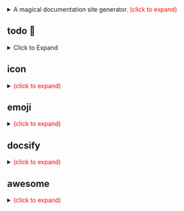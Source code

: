 <details>
<summary>A magical documentation site generator. <span style="color:red">(click to expand)</span></summary>

> 切换主题 [vue](../index-theme-vue.html) [themeable](../index-theme-themeable.html)




> 文档进阶之路：`记事本` > `word` > `markdown` > `docsify`

```markdown
?> A scalable set of icons handcrafted with <3 by GitHub.<br>  
<i class="bi bi-translate dark-yellow"></i><br>  
GitHub 使用 <3 手工制作的一组可扩展图标。
```

?> A scalable set of icons handcrafted with <3 by GitHub.<br><i class="bi bi-translate dark-yellow"></i><br>GitHub 使用 <3 手工制作的一组可扩展图标。

---

```markdown
!> Official open source SVG icon library for Bootstrap.<br>  
<i class="bi bi-translate dark-yellow"></i><br>  
Bootstrap 的官方开源 SVG 图标库。
```

!> Official open source SVG icon library for Bootstrap.<br><i class="bi bi-translate dark-yellow"></i><br>Bootstrap 的官方开源 SVG 图标库。



</details>



## todo :memo:

<details>
<summary>Click to Expand</summary>


- [ ] [markdown yaml front matter](/home/markdown)
- [ ] [github](/home/github)
- [ ] [YApi](/tools/yapi)
- [ ] [ThinkPHP](/back-end/thinkphp/)
- [ ] [MySQL](/database/mysql/)
- [ ] awesome
- [ ] [开发框架](/开发框架/)
- [ ] 图标字体
- [ ] 提交代码至远程仓库
- [ ] [阮一峰的网络日志](http://www.ruanyifeng.com/blog/)

</details>



## icon

<details>
<summary><span style="color:red">(click to expand)</span></summary>

?> 图标 （本文档使用中的 Icon）

| Name                                                         | Preview                                                      | Code                                                         | Size class                                                   |
| ------------------------------------------------------------ | ------------------------------------------------------------ | ------------------------------------------------------------ | ------------------------------------------------------------ |
| <i class="ri-links-line"></i> [Iconfont - 阿里巴巴矢量图标库](/front-end/?id=iconfont-阿里巴巴矢量图标库) | <i class="iconfont icon-mysql"></i>                          | `<i class="iconfont icon-mysql"></i>`                        |                                                              |
| <i class="ri-links-line"></i> [Font Awesome](/front-end/?id=) | <i class="fa fa-link"></i><br /><i class="fa fa-link fa-lg"></i> | `<i class="fa fa-link"></i>`                                 | `fa-lg` `fa-2x` `fa-3x` `fa-4x` `fa-5x`                      |
| <i class="ri-links-line"></i> [Bootstrap Icons](/front-end/?id=bootstrap-icons) | <i class="bi bi-link-45deg"></i>                             | `<i class="bi bi-link-45deg"></i>`                           |                                                              |
| <i class="ri-links-line"></i> [Remix Icon](/front-end/?id=remix-icon) | <i class="ri-links-line"></i>                                | `<i class="ri-links-line"></i>`                              | `ri-fw` `ri-xxs` `ri-xs` `ri-sm` `ri-1x` `ri-lg` `ri-xl` `ri-2x`  `ri-3x` ... `ri-10x` [<i class="fa fa-external-link"></i>](https://github.com/Remix-Design/RemixIcon/blob/master/README_CN.md#%E5%A4%A7%E5%B0%8F) |
| <i class="ri-links-line"></i> ❤️ [File Icons](/front-end/?id=file-icons) | <span class="icon octicon-file docker-icon dark-blue"></span> | `<span class="icon octicon-file docker-icon dark-blue "></span>` |                                                              |
| <i class="ri-links-line"></i> [Styled Icons](/front-end/?id=styled-icons) | <img height="14" width="14" src="https://cdn.jsdelivr.net/npm/simple-icons@v6/icons/travisci.svg" class="img-icon"/> | `<img height="14" width="14" src="https://cdn.jsdelivr.net/npm/simple-icons@v6/icons/travisci.svg" class="img-icon"/>` |                                                              |

</details>



## emoji

<details>
<summary><span style="color:red">(click to expand)</span></summary>

?> Emoji 是来自 UTF-8 字符集的字符: 😄 😍 💗。
表情符号（英语：emoji，日语：絵文字／えもじ emoji），是使用在网页和聊天中的形意符号，最初是日本在无线通信中所使用的视觉情感符号（图画文字）。表情意指面部表情，图标则是图形标志的意思，可用来代表多种表情，如笑脸表示笑、蛋糕表示食物等。 Emoji 看起来像一张图片或图标，其实不是。
`Emoji` 实际上是 UTF-8 (Unicode) 字符集上的字符。
UTF-8 几乎涵盖了世界上所有的字符和符号。

<i class="fa fa-external-link"></i> https://www.webfx.com/tools/emoji-cheat-sheet/

<i class="fa fa-external-link"></i> [github emoji 表情列表](https://www.cnblogs.com/takeurhand/p/6940135.html)

<i class="fa fa-external-link"></i> [![Gitmoji](https://img.shields.io/badge/gitmoji-%20😜%20😍-FFDD67.svg?style=flat-square)](https://gitmoji.dev/)

<i class="fa fa-link"></i> [<i class="fa fa-github"></i> GitHub](/home/github)

<i class="fa fa-link"></i> [<i class="icon octicon-file markdown-icon"></i> Markdown](/home/markdown.md?id=emoji表情 "Markdown")

---

<i class="fa fa-external-link"></i> 👍 https://emojipedia.org/ 👇


| 简码                     | 效果                   | 描述                           | emoji | 用途/使用场景    |
| -------------------------- | ------------------------ | -------------------------------- | ------- | ------------------ |
| `:rocket:`               | :rocket:               | [Rocket](https://emojipedia.org/rocket/) | 🚀    | get started/开始 |
| `:fire:`                 | :fire:                 | [Fire](https://emojipedia.org/fire/) | 🔥    | 热点             |
| `:seedling:`             | :seedling:             | [Seedling](https://emojipedia.org/seedling/) | 🌱    | 开发中/完善中    |
| `:heart:`                | :heart:                | [Red Heart](https://emojipedia.org/red-heart/) | ❤️  | like             |
| `:two_hearts:`           | :two_hearts:           | [Two Hearts](https://emojipedia.org/two-hearts/) | 💕    | double like      |
| `:name_badge:`           | :name_badge:           | [Name Badge](https://emojipedia.org/name-badge/) | 📛    |                  |
| `:sparkles:`             | :sparkles:             | [Sparkles](https://emojipedia.org/sparkles/) | ✨    | 常用 |
| `:tada:`                 | :tada:                 | Party Popper                   | 🎉    |                  |
| `:smiley:`               | :smiley:               | Grinning Face with Big Eyes    | 😃    |                  |
| `:blush:`                | :blush:                | Smiling Face with Smiling Eyes | 😊    |                  |
| `:joy:`                  | :joy:                  | Face with Tears of Joy         | 😂    |                  |
| `:ticket:`               | :ticket:               | Ticket                         | 🎫    |                  |
| `:muscle:`               | :muscle:               | [Muscle](https://emojipedia.org/flexed-biceps/) | 💪    | 强悍 |
| `:thumbsup:`             | :thumbsup:             | [Thumbs Up](https://emojipedia.org/thumbs-up/) | 👍    | 推荐/点赞        |
| `:clap:`                 | :clap:                 | Clapping Hands                 | 👏    |                  |
| `:point_down:` | :point_down: | [Backhand Index Pointing Down](https://emojipedia.org/backhand-index-pointing-down/) | 👇 | 例：参考链接 👇 |
| `:point_right:` | :point_right: | [Backhand Index Pointing Right](https://emojipedia.org/backhand-index-pointing-right/) | 👉 |  |
| `:point_left:` | :point_left: | [Backhand Index Pointing Left](https://emojipedia.org/backhand-index-pointing-left/) | 👈 |  |
| `:point_up_2:` | :point_up_2: | [Backhand Index Pointing Up](https://emojipedia.org/backhand-index-pointing-up/) | 👆 |  |
| `:writing_hand:`         | :writing_hand:         | Writing Hand                   | ✍️  | 编辑中           |
| `:handshake:` | :handshake: | [Handshake](https://emojipedia.org/handshake/) | 🤝 | 中英译 |
| `:open_hands:`           | :open_hands:           | [Open Hands](https://emojipedia.org/open-hands/) | 👐    | 分享             |
| `:heavy_check_mark:`     | :heavy_check_mark:     | Check Mark                     | ✔️  |                  |
| `:x:`                    | :x:                    | Cross Mark                     | ❌    |                  |
| `:beetle:` | :beetle: | [Lady Beetle](https://emojipedia.org/lady-beetle/) | 🐞 | bug |
| `:chestnut:`             | :chestnut:             | Chestnut                       | 🌰    | 举例             |
| `:warning:`              | :warning:              | Warning                        | ⚠️  | 注意/警告        |
| `:eyes:`                 | :eyes:                 | Eyes                           | 👀    | 待查看           |
| `:new_moon`:             | :new_moon:             | [New Moon](https://emojipedia.org/new-moon/) | 🌑    | 进度（0%）       |
| `:new_moon_with_face:`   | :new_moon_with_face:   | [New Moon Face](https://emojipedia.org/new-moon-face/) | 🌚    | 进度（0%）       |
| `:waning_crescent_moon:` | :waning_crescent_moon: | [Waning Crescent Moon](https://emojipedia.org/waning-crescent-moon/) | 🌘    | 进度（25%）      |
| `:last_quarter_moon:`    | :last_quarter_moon:    | [Last Quarter Moon](https://emojipedia.org/last-quarter-moon/) | 🌗    | 进度（50%）      |
| `:waning_gibbous_moon:`  | :waning_gibbous_moon:  | [Waning Gibbous Moon](https://emojipedia.org/waning-gibbous-moon/) | 🌖    | 进度（75%）      |
| `:full_moon:`            | :full_moon:            | [Full Moon](https://emojipedia.org/full-moon/) | 🌕    | 进度（100%）     |
| `:full_moon_with_face:` | :full_moon_with_face: | [Full Moon Face](https://emojipedia.org/full-moon-face/) | 🌝 | 进度（100%） |
| `:art:` | :art: | [Artist Palette](https://emojipedia.org/artist-palette/) | 🎨 | 主题 |
| `:snail:` | :snail: | [Snail](https://emojipedia.org/snail/) | 🐌 | 网速慢 |
| `:turtle:` | :turtle: | [Turtle](https://emojipedia.org/turtle/) | 🐢 | 速度慢 |
| `:rabbit2:` | :rabbit2: | [Rabbit](https://emojipedia.org/rabbit/) | 🐇 | 速度快 |

</details>



## docsify

<details>
<summary><span style="color:red">(click to expand)</span></summary>

?> A magical documentation site generator.<br><i class="bi bi-translate dark-yellow"></i> <br>一个神奇的文档网站生成器。

<i class="fa fa-laptop"></i> https://docsify.js.org/

<i class="fa fa-github fa-lg"></i> https://github.com/docsifyjs/docsify/

### Plugins

#### 固定顶部导航栏 <!-- {docsify-ignore} -->

```css
/*固定导航栏*/
nav.app-nav {
    position: fixed;
    margin: 0;
    padding: 10px 0 10px 0;
    width: calc(100% - 325px);
    background-color: #fff;
    height: 55px;
    border-bottom: 1px solid #eee;
}
```



#### 自定义滚动条样式  <!-- {docsify-ignore} -->

```css
/*滚动条样式 start*/
/* 滚动条宽度 */
::-webkit-scrollbar {
    width: 4px;
    height: 4px;
}
/* 滚动条颜色 */
::-webkit-scrollbar-thumb {
    background: #33a9dc;
    background-image: linear-gradient(#6ecd56, #33a9dc, #cb6196, #c16290);
    border-radius: 2em;
}
/*滚动条样式 end*/
```



#### 自定义侧边栏  <!-- {docsify-ignore} -->

```css
/*自定义侧边栏*/
aside.sidebar ul.app-sub-sidebar li.active {
    position: relative;
}
aside.sidebar ul.app-sub-sidebar li.active > a:before {
    content: '';
    position: absolute;
    width: 10px;
    height: 10px;
    top: 10px;
    left: -5px;
    border-radius: 50%;
    background-color: #fed24a;
    box-shadow: 0 0 0 3px rgba(254, 210, 74, .4);
}
```



#### 回到顶部 <!-- {docsify-ignore} -->

https://gitee.com/zhengxiangqi/docsify-scroll-to-top

#### 添加页脚 <!-- {docsify-ignore} -->

https://docsify.js.org/#/zh-cn/write-a-plugin?id=例子

#### 全文搜索 <!-- {docsify-ignore} -->

https://docsify.js.org/#/zh-cn/plugins?id=全文搜索-search

#### 字数统计 <!-- {docsify-ignore} -->

https://docsify.js.org/#/zh-cn/plugins?id=字数统计

#### 复制到剪贴板/复制代码 <!-- {docsify-ignore} -->

https://docsify.js.org/#/zh-cn/plugins?id=复制到剪贴板

#### 评论系统 <!-- {docsify-ignore} -->

- disqus https://docsify.js.org/#/zh-cn/plugins?id=disqus
- gitalk https://docsify.js.org/#/zh-cn/plugins?id=gitalk

#### 当前文档最近修改/更新时间 <!-- {docsify-ignore} -->

参考：

https://tainacan.github.io/

https://github.com/tainacan/tainacan-wiki/blob/master/index.html

https://xflihaibo.github.io/

#### 评分 <!-- {docsify-ignore} -->

参考：https://lhammer.cn/You-need-to-know-css/#/

#### 切换主题（白天/夜间模式切换）

参考：

https://bytesfly.github.io/island/#/

:thumbsup: https://jhildenbiddle.github.io/docsify-themeable/#/

#### 鼠标点击特效 <!-- {docsify-ignore} -->

参考：https://notebook.js.org/#/

#### 目录TOC <!-- {docsify-ignore} -->

:thumbsup: https://github.com/justintien/docsify-plugin-toc

https://github.com/mrpotatoes/docsify-toc

参考：

👍 https://tainacan.github.io/tainacan-wiki/

👍 https://github.com/tainacan/tainacan-wiki/blob/master/index.html

#### 分享 <!-- {docsify-ignore} -->

参考：

https://github.com/tainacan/tainacan-wiki/blob/master/index.html

#### 目录结构 <!-- {docsify-ignore} -->

https://xflihaibo.github.io/docs/#/standard/standard

#### emoji <!-- {docsify-ignore} -->

https://github.com/TaQini/docsify-twemoji

#### tabs（选项卡）

https://github.com/jhildenbiddle/docsify-tabs

https://jhildenbiddle.github.io/docsify-themeable/#/markdown

```markdown
<!-- tabs:start -->

#### **English**

Hello!

#### **French**

Bonjour!

#### **Italian**

Ciao!

<!-- tabs:end -->
```



### Showcase

:thumbsup: https://notebook.js.org/#/

http://note.taqini.space/

https://xflihaibo.github.io/docs/#/

https://bytesfly.github.io/island/#/

https://docs.saasify.sh/#/

https://tainacan.github.io/tainacan-wiki/#/

https://lhammer.cn/You-need-to-know-css/#/

https://vueblocks.github.io/ve-charts/#/

`_media` 存放图片、视频、音频等资源

看至：`gitmoji-changelog`



</details>



## awesome

<details>
<summary><span style="color:red">(click to expand)</span></summary>

?> 😎 Awesome lists about all kinds of interesting topics.  
<i class="bi bi-translate dark-yellow"></i>  
😎 关于各种有趣主题的精彩列表。

![](https://awesome.re/badge-flat2.svg)

<i class="fa fa-github fa-lg"></i> https://github.com/sindresorhus/awesome

<i class="fa fa-github fa-lg"></i></i> <i class="fa fa-search"></i> https://github.com/topics/awesome

参考链接

chaozh
/
awesome-blockchain-cn https://github.com/chaozh/awesome-blockchain-cn

ziadoz
/
awesome-php https://github.com/ziadoz/awesome-php

tiimgreen
/
github-cheat-sheet https://github.com/tiimgreen/github-cheat-sheet

AllThingsSmitty
/
css-protips https://github.com/AllThingsSmitty/css-protips

---

Awesome系列：Github中不能错过的巨人肩膀 https://zhuanlan.zhihu.com/p/144053402

Github awesome 系列开源项目合集 https://www.cnblogs.com/fanbi/p/12807731.html

Github最受欢迎的Awesome系列 https://blog.csdn.net/weixin_34404393/article/details/88021937

GitHub 上的 Awesome 系列（资源大全系列） https://zhuanlan.zhihu.com/p/89873800

</details>
